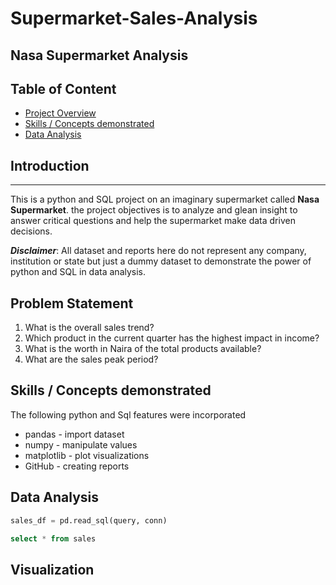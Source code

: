 # Supermarket-Sales-Analysis
## Nasa Supermarket Analysis
## Table of Content

- [Project Overview](project-overview)
- [Skills / Concepts demonstrated](skills-concepts-demonstrated)
- [Data Analysis](data-analysis)

## Introduction
***
This is a python and SQL project on an imaginary supermarket called **Nasa Supermarket**.
the project objectives is to analyze and glean insight to answer critical questions and help the supermarket make data driven decisions.

**_Disclaimer_**:
All dataset and reports here do not represent any company, institution or state but just a dummy dataset to demonstrate the power of python and SQL in data analysis.

## Problem Statement

1. What is the overall sales trend?
1. Which product in the current quarter has the highest impact in income?
2. What is the worth in Naira of the total products available?
3. What are the sales peak period?

## Skills / Concepts demonstrated

The following python and Sql features were incorporated
- pandas - import dataset
- numpy - manipulate values
- matplotlib - plot visualizations
- GitHub - creating reports

## Data Analysis

```python
sales_df = pd.read_sql(query, conn)
```

```sql
select * from sales
```

## Visualization
